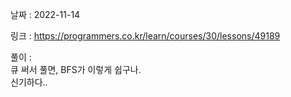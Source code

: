 날짜 : 2022-11-14  

링크 : https://programmers.co.kr/learn/courses/30/lessons/49189  

풀이 :  
큐 써서 풀면, BFS가 이렇게 쉽구나.  
신기하다..
